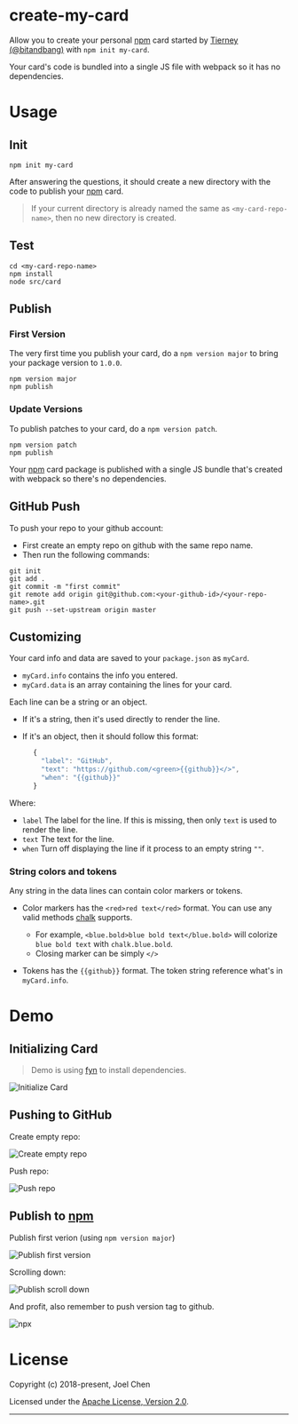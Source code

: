 # create-my-card

Allow you to create your personal [npm] card started by [Tierney (@bitandbang)] with `npm init my-card`.

Your card's code is bundled into a single JS file with webpack so it has no dependencies.

# Usage

## Init

```
npm init my-card
```

After answering the questions, it should create a new directory with the code to publish your [npm] card.

> If your current directory is already named the same as `<my-card-repo-name>`, then no new directory is created.

## Test

```
cd <my-card-repo-name>
npm install
node src/card
```

## Publish

### First Version

The very first time you publish your card, do a `npm version major` to bring your package version to `1.0.0`.

```
npm version major
npm publish
```

### Update Versions

To publish patches to your card, do a `npm version patch`.

```
npm version patch
npm publish
```

Your [npm] card package is published with a single JS bundle that's created with webpack so there's no dependencies.

## GitHub Push

To push your repo to your github account:

- First create an empty repo on github with the same repo name.
- Then run the following commands:

```
git init
git add .
git commit -m "first commit"
git remote add origin git@github.com:<your-github-id>/<your-repo-name>.git
git push --set-upstream origin master
```

## Customizing

Your card info and data are saved to your `package.json` as `myCard`.

- `myCard.info` contains the info you entered.
- `myCard.data` is an array containing the lines for your card.

Each line can be a string or an object.

- If it's a string, then it's used directly to render the line.

- If it's an object, then it should follow this format:

```js
      {
        "label": "GitHub",
        "text": "https://github.com/<green>{{github}}</>",
        "when": "{{github}}"
      }
```

Where:

- `label` The label for the line. If this is missing, then only `text` is used to render the line.
- `text` The text for the line.
- `when` Turn off displaying the line if it process to an empty string `""`.

### String colors and tokens

Any string in the data lines can contain color markers or tokens.

- Color markers has the `<red>red text</red>` format. You can use any valid methods [chalk] supports.

  - For example, `<blue.bold>blue bold text</blue.bold>` will colorize `blue bold text` with `chalk.blue.bold`.
  - Closing marker can be simply `</>`

- Tokens has the `{{github}}` format. The token string reference what's in `myCard.info`.

# Demo

## Initializing Card

> Demo is using [fyn] to install dependencies.

![Initialize Card][init-your-card]

## Pushing to GitHub

Create empty repo:

![Create empty repo][create-empty-repo]

Push repo:

![Push repo][push-repo]

## Publish to [npm]

Publish first verion (using `npm version major`)

![Publish first version][publish-1]

Scrolling down:

![Publish scroll down][publish-2]

And profit, also remember to push version tag to github.

![npx][npx]

# License

Copyright (c) 2018-present, Joel Chen

Licensed under the [Apache License, Version 2.0](https://www.apache.org/licenses/LICENSE-2.0).

---

[create-empty-repo]: ./images/new-repo.png
[push-repo]: ./images/push-repo.png
[init-your-card]: ./images/demo1.png
[publish-1]: ./images/publish-1.png
[publish-2]: ./images/publish-2.png
[npx]: ./images/npx.png
[npm]: https://www.npmjs.com/
[fyn]: https://www.npmjs.com/package/fyn
[tierney (@bitandbang)]: https://www.npmjs.com/package/bitandbang
[chalk]: https://www.npmjs.com/package/chalk
